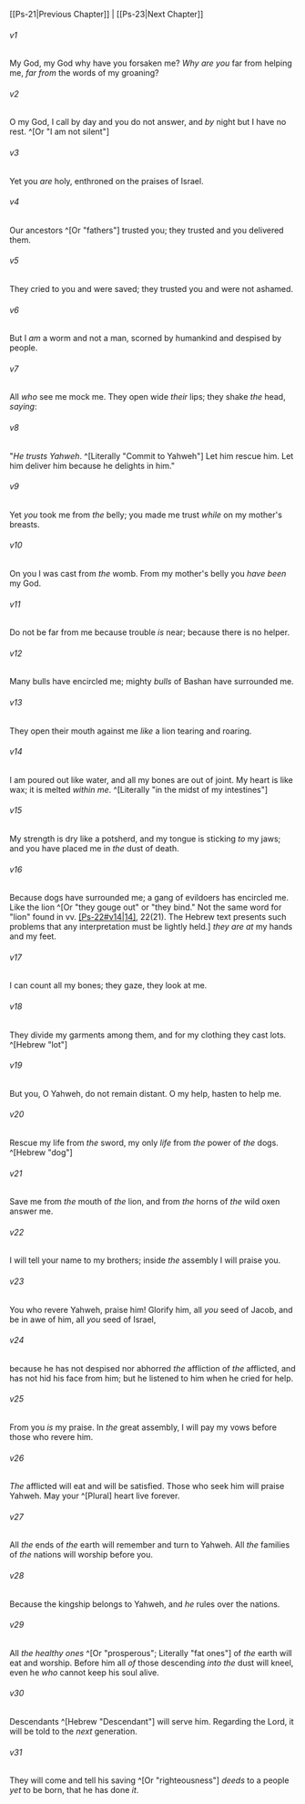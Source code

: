 ﻿---
aliases:
  - Psalms 22
---

[[Ps-21|Previous Chapter]] | [[Ps-23|Next Chapter]]

###### v1
My God, my God why have you forsaken me?
_Why are you_ far from helping me, _far from_ the words of my groaning?

###### v2
O my God, I call by day and you do not answer,
and _by_ night but I have no rest. ^[Or "I am not silent"]

###### v3
Yet you _are_ holy,
enthroned on the praises of Israel.

###### v4
Our ancestors ^[Or "fathers"] trusted you;
they trusted and you delivered them.

###### v5
They cried to you and were saved;
they trusted you and were not ashamed.

###### v6
But I _am_ a worm and not a man,
scorned by humankind and despised by people.

###### v7
All _who_ see me mock me.
They open wide _their_ lips;
they shake _the_ head, _saying_:

###### v8
"_He trusts Yahweh_. ^[Literally "Commit to Yahweh"] Let him rescue him.
Let him deliver him because he delights in him."

###### v9
Yet _you_ took me from _the_ belly;
you made me trust _while_ on my mother's breasts.

###### v10
On you I was cast from _the_ womb.
From my mother's belly you _have been_ my God.

###### v11
Do not be far from me
because trouble _is_ near;
because there is no helper.

###### v12
Many bulls have encircled me;
mighty _bulls_ of Bashan have surrounded me.

###### v13
They open their mouth against me
_like_ a lion tearing and roaring.

###### v14
I am poured out like water,
and all my bones are out of joint.
My heart is like wax;
it is melted _within me_. ^[Literally "in the midst of my intestines"]

###### v15
My strength is dry like a potsherd,
and my tongue is sticking _to_ my jaws;
and you have placed me in _the_ dust of death.

###### v16
Because dogs have surrounded me;
a gang of evildoers has encircled me.
Like the lion ^[Or "they gouge out" or "they bind." Not the same word for "lion" found in vv. [[Ps-22#v14|14]](13), 22(21). The Hebrew text presents such problems that any interpretation must be lightly held.] _they are at_ my hands and my feet.

###### v17
I can count all my bones;
they gaze, they look at me.

###### v18
They divide my garments among them,
and for my clothing they cast lots. ^[Hebrew "lot"]

###### v19
But you, O Yahweh, do not remain distant.
O my help, hasten to help me.

###### v20
Rescue my life from _the_ sword,
my only _life_ from _the_ power of _the_ dogs. ^[Hebrew "dog"]

###### v21
Save me from _the_ mouth of _the_ lion,
and from _the_ horns of _the_ wild oxen answer me.

###### v22
I will tell your name to my brothers;
inside _the_ assembly I will praise you.

###### v23
You who revere Yahweh, praise him!
Glorify him, all _you_ seed of Jacob,
and be in awe of him, all _you_ seed of Israel,

###### v24
because he has not despised nor abhorred _the_ affliction of _the_ afflicted,
and has not hid his face from him;
but he listened to him when he cried for help.

###### v25
From you _is_ my praise.
In _the_ great assembly,
I will pay my vows before those who revere him.

###### v26
_The_ afflicted will eat and will be satisfied.
Those who seek him will praise Yahweh.
May your ^[Plural] heart live forever.

###### v27
All _the_ ends of _the_ earth
will remember and turn to Yahweh.
All _the_ families of _the_ nations
will worship before you.

###### v28
Because the kingship belongs to Yahweh,
and _he_ rules over the nations.

###### v29
All _the_ _healthy ones_ ^[Or "prosperous"; Literally "fat ones"] of _the_ earth will eat and worship.
Before him all _of_ those descending _into the_ dust will kneel,
even he _who_ cannot keep his soul alive.

###### v30
Descendants ^[Hebrew "Descendant"] will serve him.
Regarding the Lord, it will be told to the _next_ generation.

###### v31
They will come and tell his saving ^[Or "righteousness"] _deeds_
to a people _yet_ to be born, that he has done _it_.